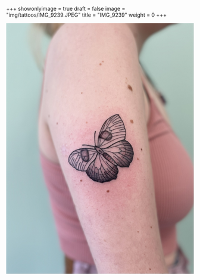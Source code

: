 +++
showonlyimage = true
draft = false
image = "img/tattoos/IMG_9239.JPEG"
title = "IMG_9239"
weight = 0
+++

![image](/img/tattoos/IMG_9239.JPEG)
